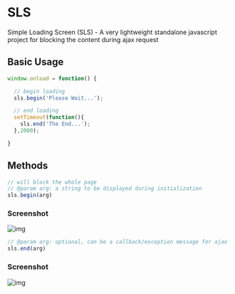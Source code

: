 # SLS
Simple Loading Screen (SLS) - A very lightweight standalone javascript project for blocking the content during ajax request

## Basic Usage
```javascript
window.onload = function() {	

  // begin loading
  sls.begin('Please Wait...');

  // end loading
  setTimeout(function(){
    sls.end('The End...');
  },2000);

}
```

## Methods
```javascript
// will block the whole page
// @param arg: a string to be displayed during initialization
sls.begin(arg)
```
### Screenshot
![img](https://i.imgur.com/qmoM254.png)

```javascript
// @param arg: optional, can be a callback/exception message for ajax
sls.end(arg)
```
### Screenshot
![img](https://i.imgur.com/2J6Ooqd.png)
